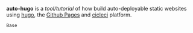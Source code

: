 **auto-hugo** is a *tool/tutorial* of how build auto-deployable static websites using
[hugo](https://gohugo.io/), the [Github Pages](https://pages.github.com/) and
[cicleci](https://circleci.com/) platform.

```foo
Base
```
